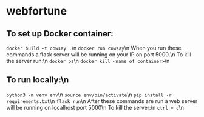 # webfortune
## To set up Docker container:
`docker build -t cowsay .`\n
`docker run cowsay`\n
When you run these commands a flask server will be running on your IP on port 5000.\n
To kill the server run:\n
`docker ps`\n
`docker kill <name of container>`\n

## To run locally:\n
`python3 -m venv env`\n
`source env/bin/activate`\n
`pip install -r requirements.txt`\n
`flask run`\n
After these commands are run a web server will be running on localhost port 5000\n
To kill the server:\n
`ctrl + c`\n
